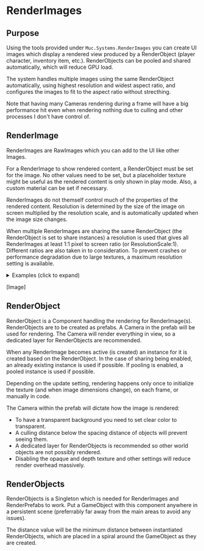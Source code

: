 # RenderImages

## Purpose

Using the tools provided under `Muc.Systems.RenderImages` you can create UI images which display a rendered view produced by a RenderObject (player character, inventory item, etc.). RenderObjects can be pooled and shared automatically, which will reduce GPU load. 

The system handles multiple images using the same RenderObject automatically, using highest resolution and widest aspect ratio, and configures the images to fit to the aspect ratio without strecthing.

Note that having many Cameras rendering during a frame will have a big performance hit even when rendering nothing due to culling and other processes I don't have control of.

## RenderImage

RenderImages are RawImages which you can add to the UI like other Images.  

For a RenderImage to show rendered content, a RenderObject must be set for the image. No other values need to be set, but a placeholder texture might be useful as the rendered content is only shown in play mode. Also, a custom material can be set if necessary.

RenderImages do not themself control much of the properties of the rendered content. Resolution is determined by the size of the image on screen multiplied by the resolution scale, and is automatically updated when the image size changes.

When multiple RenderImages are sharing the same RenderObject (the RenderObject is set to share instances) a resolution is used that gives all RenderImages at least 1:1 pixel to screen ratio (or ResolutionScale:1). Different ratios are also taken in to consideration. To prevent crashes or performance degradation due to large textures, a maximum resolution setting is available.

<details>
  <summary>Examples (click to expand)</summary>  

```
  (Size of RenderImage on screen)

  A: 100x100  
  B: 100x500  

               (100/100 vs 100/500)
  Max Vert Ratio: 1 vs 0.2  -> 1
  Max height: 100 vs 500    -> 500
    (500*1, 500)
  Out: 500x500


  A: 100x100  
  B: 10x50  

  Max Vert Ratio: 1 vs 0.2  -> 1
  Max height: 100 vs 50     -> 100
  Out: 100x100


  A: 100x100  
  B: 50x10 (cannot be 50x10 because A needs higher resolution)

  Max Vert Ratio: 1 vs 5  -> 5
  Max height: 100 vs 50   -> 100
  Out: 500x100


  A: 500x500 (resolution scale = 0.5)  
  B: 100x100  

  Max Vert Ratio: 1 vs 1  -> 1
  Max height: 500 vs 10   -> 500
  Out: 500x500


  A: 100x100 
  B: 1000x1  

  Max Vert Ratio: 1 vs 100  -> 1000
  Max height: 100 vs 1      -> 100
  Out: 100000x100 (be vary of thin images!)

```

</details>

[Image]

## RenderObject

RenderObject is a Component handling the rendering for RenderImage(s). RenderObjects are to be created as prefabs. A Camera in the prefab will be used for rendering. The Camera will render everything in view, so a dedicated layer for RenderObjects are recommended.

When any RenderImage becomes active (is created) an instance for it is created based on the RenderObject. In the case of sharing being enabled, an already existing instance is used if possible. If pooling is enabled, a pooled instance is used if possible.

Depending on the update setting, rendering happens only once to initialize the texture (and when image dimensions change), on each frame, or manually in code.

The Camera within the prefab will dictate how the image is rendered:
  * To have a transparent background you need to set clear color to transparent.
  * A culling distance below the spacing distance of objects will prevent seeing them.
  * A dedicated layer for RenderObjects is recommended so other world objects are not possibly rendered.
  * Disabling the opaque and depth texture and other settings will reduce render overhead massively.

## RenderObjects

RenderObjects is a Singleton which is needed for RenderImages and RenderPrefabs to work. Put a GameObject with this component anywhere in a persistent scene (preferrably far away from the main areas to avoid any issues).

The distance value will be the minimum distance between instantiated RenderObjects, which are placed in a spiral around the GameObject as they are created. 